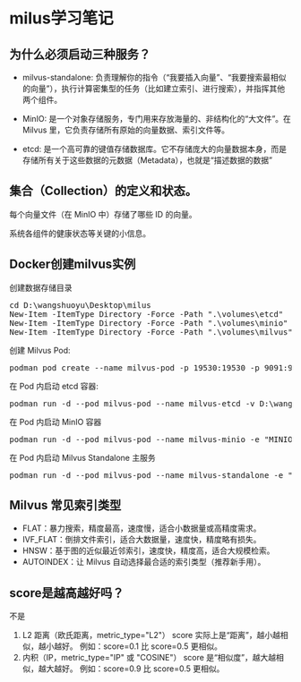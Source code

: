 # milus学习笔记

## 为什么必须启动三种服务？

- milvus-standalone: 负责理解你的指令（“我要插入向量”、“我要搜索最相似的向量”），执行计算密集型的任务（比如建立索引、进行搜索），并指挥其他两个组件。

- MinIO: 是一个对象存储服务，专门用来存放海量的、非结构化的“大文件”。在 Milvus 里，它负责存储所有原始的向量数据、索引文件等。

- etcd: 是一个高可靠的键值存储数据库。它不存储庞大的向量数据本身，而是存储所有关于这些数据的元数据（Metadata），也就是“描述数据的数据”

## 集合（Collection）的定义和状态。

每个向量文件（在 MinIO 中）存储了哪些 ID 的向量。

系统各组件的健康状态等关键的小信息。

## Docker创建milvus实例

创建数据存储目录
<pre>
cd D:\wangshuoyu\Desktop\milus
New-Item -ItemType Directory -Force -Path ".\volumes\etcd"
New-Item -ItemType Directory -Force -Path ".\volumes\minio"
New-Item -ItemType Directory -Force -Path ".\volumes\milvus"
</pre>

创建 Milvus Pod:
<pre>
podman pod create --name milvus-pod -p 19530:19530 -p 9091:9091
</pre>

在 Pod 内启动 etcd 容器:
<pre>
podman run -d --pod milvus-pod --name milvus-etcd -v D:\wangshuoyu\Desktop\milus\volumes\etcd:/etcd:Z quay.io/coreos/etcd:v3.5.14 etcd -advertise-client-urls=http://127.0.0.1:2379 -listen-client-urls http://0.0.0.0:2379 --data-dir /etcd
</pre>

在 Pod 内启动 MinIO 容器
<pre>
podman run -d --pod milvus-pod --name milvus-minio -e "MINIO_ACCESS_KEY=minioadmin" -e "MINIO_SECRET_KEY=minioadmin" -v D:\wangshuoyu\Desktop\milus\volumes\minio:/minio_data:Z quay.io/minio/minio:RELEASE.2024-06-22T05-26-45Z minio server /minio_data
</pre>

在 Pod 内启动 Milvus Standalone 主服务
<pre>
podman run -d --pod milvus-pod --name milvus-standalone -e "ETCD_ENDPOINTS=localhost:2379" -e "MINIO_ADDRESS=localhost:9000" -v D:\wangshuoyu\Desktop\milus\volumes\milvus:/var/lib/milvus:Z milvusdb/milvus:v2.4.9 milvus run standalone
</pre>

## Milvus 常见索引类型

- FLAT：暴力搜索，精度最高，速度慢，适合小数据量或高精度需求。
- IVF_FLAT：倒排文件索引，适合大数据量，速度快，精度略有损失。
- HNSW：基于图的近似最近邻索引，速度快，精度高，适合大规模检索。
- AUTOINDEX：让 Milvus 自动选择最合适的索引类型（推荐新手用）。

## score是越高越好吗？

不是

1. L2 距离（欧氏距离，metric_type="L2"）
score 实际上是“距离”，越小越相似，越小越好。
例如：score=0.1 比 score=0.5 更相似。
2. 内积（IP，metric_type="IP" 或 "COSINE"）
score 是“相似度”，越大越相似，越大越好。
例如：score=0.9 比 score=0.5 更相似。
